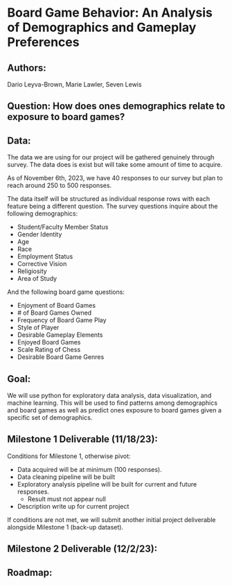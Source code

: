#  **Board Game Behavior: An Analysis of Demographics and Gameplay Preferences**

## **Authors**: 
Dario Leyva-Brown, Marie Lawler, Seven Lewis


## **Question:** How does ones demographics relate to exposure to board games?


## **Data:**

The data we are using for our project will be gathered genuinely through survey. The data does is exist but will take some amount of time to acquire. 

As of November 6th, 2023, we have 40 responses to our survey but plan to reach around 250 to 500 responses.

The data itself will be structured as individual response rows with each feature being a different question. The survey questions inquire about the following demographics:
- Student/Faculty Member Status
- Gender Identity
- Age
- Race
- Employment Status
- Corrective Vision
- Religiosity
- Area of Study

And the following board game questions:
- Enjoyment of Board Games
- \# of Board Games Owned
- Frequency of Board Game Play
- Style of Player
- Desirable Gameplay Elements
- Enjoyed Board Games
- Scale Rating of Chess
- Desirable Board Game Genres

## **Goal:**

We will use python for exploratory data analysis, data visualization, and machine learning. This will be used to find patterns among demographics and board games as well as predict ones exposure to board games given a specific set of demographics. 


## Milestone 1 Deliverable (11/18/23):

Conditions for Milestone 1, otherwise pivot:
 - Data acquired will be at minimum (100 responses).
 - Data cleaning pipeline will be built
 - Exploratory analysis pipeline will be built for current and future responses.
    * Result must not appear null
 - Description write up for current project

If conditions are not met, we will submit another initial project deliverable alongside Milestone 1 (back-up dataset).


## Milestone 2 Deliverable (12/2/23):

<!--TODO--> 

## Roadmap:

<!--TODO--> 
